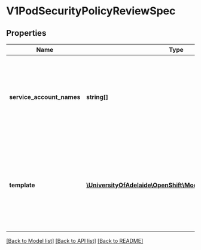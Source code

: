 # V1PodSecurityPolicyReviewSpec

## Properties
Name | Type | Description | Notes
------------ | ------------- | ------------- | -------------
**service_account_names** | **string[]** | serviceAccountNames is an optional set of ServiceAccounts to run the check with. If serviceAccountNames is empty, the template.spec.serviceAccountName is used, unless it&#39;s empty, in which case \&quot;default\&quot; is used instead. If serviceAccountNames is specified, template.spec.serviceAccountName is ignored. | [optional] 
**template** | [**\UniversityOfAdelaide\OpenShift\Model\V1PodTemplateSpec**](V1PodTemplateSpec.md) | template is the PodTemplateSpec to check. The template.spec.serviceAccountName field is used if serviceAccountNames is empty, unless the template.spec.serviceAccountName is empty, in which case \&quot;default\&quot; is used. If serviceAccountNames is specified, template.spec.serviceAccountName is ignored. | 

[[Back to Model list]](../README.md#documentation-for-models) [[Back to API list]](../README.md#documentation-for-api-endpoints) [[Back to README]](../README.md)


